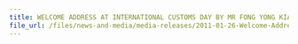 ```yaml
---
title: WELCOME ADDRESS AT INTERNATIONAL CUSTOMS DAY BY MR FONG YONG KIAN, DIRECTOR-GENERAL, SINGAPORE CUSTOMS, ON 26 JANUARY 2011, 10.30 AM, ORCHARD HOTEL
file_url: /files/news-and-media/media-releases/2011-01-26-Welcome-Address-by-Mr-FYK.pdf
---
```


